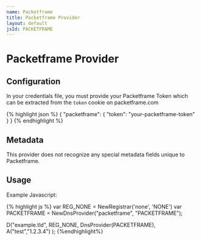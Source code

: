 ```yaml
---
name: Packetframe 
title: Packetframe Provider
layout: default
jsId: PACKETFRAME
---
```

# Packetframe Provider

## Configuration
In your credentials file, you must provide your Packetframe Token which can be extracted from the `token` cookie on packetframe.com

{% highlight json %}
{
  "packetframe": {
    "token": "your-packetframe-token"
  }
}
{% endhighlight %}

## Metadata
This provider does not recognize any special metadata fields unique to Packetframe.

## Usage
Example Javascript:

{% highlight js %}
var REG_NONE = NewRegistrar('none', 'NONE')
var PACKETFRAME = NewDnsProvider("packetframe", "PACKETFRAME");

D("example.tld", REG_NONE, DnsProvider(PACKETFRAME),
    A("test","1.2.3.4")
);
{%endhighlight%}
